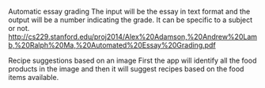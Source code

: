 Automatic essay grading 
The input will be the essay in text format and the output will be a number indicating the grade. It can be specific to a subject or not.         http://cs229.stanford.edu/proj2014/Alex%20Adamson,%20Andrew%20Lamb,%20Ralph%20Ma,%20Automated%20Essay%20Grading.pdf

Recipe suggestions based on an image
First the app will identify all the food products in the image and then it will suggest recipes based on the food items available.
